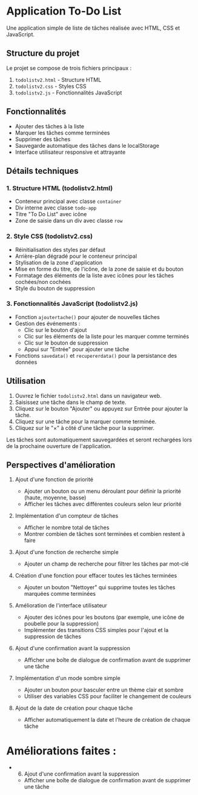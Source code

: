 # Application To-Do List

Une application simple de liste de tâches réalisée avec HTML, CSS et JavaScript.

## Structure du projet

Le projet se compose de trois fichiers principaux :

1. `todolistv2.html` - Structure HTML
2. `todolistv2.css` - Styles CSS
3. `todolistv2.js` - Fonctionnalités JavaScript

## Fonctionnalités

- Ajouter des tâches à la liste
- Marquer les tâches comme terminées
- Supprimer des tâches
- Sauvegarde automatique des tâches dans le localStorage
- Interface utilisateur responsive et attrayante

## Détails techniques

### 1. Structure HTML (todolistv2.html)

- Conteneur principal avec classe `container`
- Div interne avec classe `todo-app`
- Titre "To Do List" avec icône
- Zone de saisie dans un div avec classe `row`

### 2. Style CSS (todolistv2.css)

- Réinitialisation des styles par défaut
- Arrière-plan dégradé pour le conteneur principal
- Stylisation de la zone d'application
- Mise en forme du titre, de l'icône, de la zone de saisie et du bouton
- Formatage des éléments de la liste avec icônes pour les tâches cochées/non cochées
- Style du bouton de suppression

### 3. Fonctionnalités JavaScript (todolistv2.js)

- Fonction `ajoutertache()` pour ajouter de nouvelles tâches
- Gestion des événements :
  - Clic sur le bouton d'ajout
  - Clic sur les éléments de la liste pour les marquer comme terminés
  - Clic sur le bouton de suppression
  - Appui sur "Entrée" pour ajouter une tâche
- Fonctions `savedata()` et `recupererdata()` pour la persistance des données

## Utilisation

1. Ouvrez le fichier `todolistv2.html` dans un navigateur web.
2. Saisissez une tâche dans le champ de texte.
3. Cliquez sur le bouton "Ajouter" ou appuyez sur Entrée pour ajouter la tâche.
4. Cliquez sur une tâche pour la marquer comme terminée.
5. Cliquez sur le "×" à côté d'une tâche pour la supprimer.

Les tâches sont automatiquement sauvegardées et seront rechargées lors de la prochaine ouverture de l'application.


## Perspectives d'amélioration

1. Ajout d'une fonction de priorité
   - Ajouter un bouton ou un menu déroulant pour définir la priorité (haute, moyenne, basse)
   - Afficher les tâches avec différentes couleurs selon leur priorité

2. Implémentation d'un compteur de tâches
   - Afficher le nombre total de tâches
   - Montrer combien de tâches sont terminées et combien restent à faire

3. Ajout d'une fonction de recherche simple
   - Ajouter un champ de recherche pour filtrer les tâches par mot-clé

4. Création d'une fonction pour effacer toutes les tâches terminées
   - Ajouter un bouton "Nettoyer" qui supprime toutes les tâches marquées comme terminées

5. Amélioration de l'interface utilisateur
   - Ajouter des icônes pour les boutons (par exemple, une icône de poubelle pour la suppression)
   - Implémenter des transitions CSS simples pour l'ajout et la suppression de tâches

6. Ajout d'une confirmation avant la suppression
   - Afficher une boîte de dialogue de confirmation avant de supprimer une tâche

7. Implémentation d'un mode sombre simple
   - Ajouter un bouton pour basculer entre un thème clair et sombre
   - Utiliser des variables CSS pour faciliter le changement de couleurs

8. Ajout de la date de création pour chaque tâche
   - Afficher automatiquement la date et l'heure de création de chaque tâche

# Améliorations faites : 

- 6. Ajout d'une confirmation avant la suppression
   - Afficher une boîte de dialogue de confirmation avant de supprimer une tâche
